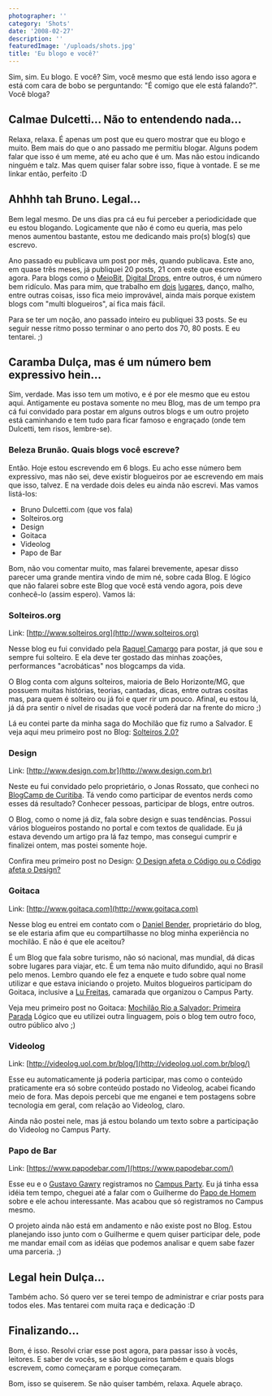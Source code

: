 ```yaml
---
photographer: ''
category: 'Shots'
date: '2008-02-27'
description: ''
featuredImage: '/uploads/shots.jpg'
title: 'Eu blogo e você?'
---
```


Sim, sim. Eu blogo. E você? Sim, você mesmo que está lendo isso agora e está com cara de bobo se perguntando: "É comigo que ele está falando?". Você bloga?

## Calmae Dulcetti... Não to entendendo nada...

Relaxa, relaxa. É apenas um post que eu quero mostrar que eu blogo e muito. Bem mais do que o ano passado me permitiu blogar. Alguns podem falar que isso é um meme, até eu acho que é um. Mas não estou indicando ninguém e talz. Mas quem quiser falar sobre isso, fique à vontade. E se me linkar então, perfeito :D

## Ahhhh tah Bruno. Legal...

Bem legal mesmo. De uns dias pra cá eu fui perceber a periodicidade que eu estou blogando. Logicamente que não é como eu queria, mas pelo menos aumentou bastante, estou me dedicando mais pro(s) blog(s) que escrevo.

Ano passado eu publicava um post por mês, quando publicava. Este ano, em quase três meses, já publiquei 20 posts, 21 com este que escrevo agora. Para blogs como o [MeioBit](http://www.meiobit.com/), [Digital Drops](http://www.digitaldrops.com.br/), entre outros, é um número bem ridículo. Mas para mim, que trabalho em [dois](http://www.videolog.tv) [lugares](http://www.globo.com), danço, malho, entre outras coisas, isso fica meio improvável, ainda mais porque existem blogs com "multi blogueiros", aí fica mais fácil.

Para se ter um noção, ano passado inteiro eu publiquei 33 posts. Se eu seguir nesse ritmo posso terminar o ano perto dos 70, 80 posts. E eu tentarei. ;)

## Caramba Dulça, mas é um número bem expressivo hein...

Sim, verdade. Mas isso tem um motivo, e é por ele mesmo que eu estou aqui. Antigamente eu postava somente no meu Blog, mas de um tempo pra cá fui convidado para postar em alguns outros blogs e um outro projeto está caminhando e tem tudo para ficar famoso e engraçado (onde tem Dulcetti, tem risos, lembre-se).

### Beleza Brunão. Quais blogs você escreve?

Então. Hoje estou escrevendo em 6 blogs. Eu acho esse número bem expressivo, mas não sei, deve existir blogueiros por ae escrevendo em mais que isso, talvez. E na verdade dois deles eu ainda não escrevi. Mas vamos listá-los:

- Bruno Dulcetti.com (que vos fala)
- Solteiros.org
- Design
- Goitaca
- Videolog
- Papo de Bar

Bom, não vou comentar muito, mas falarei brevemente, apesar disso parecer uma grande mentira vindo de mim né, sobre cada Blog. E lógico que não falarei sobre este Blog que você está vendo agora, pois deve conhecê-lo (assim espero). Vamos lá:

### Solteiros.org

Link: [http://www.solteiros.org](http://www.solteiros.org)

Nesse blog eu fui convidado pela [Raquel Camargo](http://www.raquelcamargo.com/) para postar, já que sou e sempre fui solteiro. E ela deve ter gostado das minhas zoações, performances "acrobáticas" nos blogcamps da vida.

O Blog conta com alguns solteiros, maioria de Belo Horizonte/MG, que possuem muitas histórias, teorias, cantadas, dicas, entre outras cositas mas, para quem é solteiro ou já foi e quer rir um pouco. Afinal, eu estou lá, já dá pra sentir o nível de risadas que você poderá dar na frente do micro ;)

Lá eu contei parte da minha saga do Mochilão que fiz rumo a Salvador. E veja aqui meu primeiro post no Blog: [Solteiros 2.0?](http://www.solteiros.org/solteirisse/dulcetti/solteiros-20/)

### Design

Link: [http://www.design.com.br](http://www.design.com.br)

Neste eu fui convidado pelo proprietário, o Jonas Rossato, que conheci no [BlogCamp de Curitiba](/blogcamp-pr-%e2%80%93-o-melhor-de-todos.html). Tá vendo como participar de eventos nerds como esses dá resultado? Conhecer pessoas, participar de blogs, entre outros.

O Blog, como o nome já diz, fala sobre design e suas tendências. Possui vários blogueiros postando no portal e com textos de qualidade. Eu já estava devendo um artigo pra lá faz tempo, mas consegui cumprir e finalizei ontem, mas postei somente hoje.

Confira meu primeiro post no Design: [O Design afeta o Código ou o Código afeta o Design?](http://design.com.br/blog/o-design-afeta-o-codigo-ou-o-codigo-afeta-o-design/)

### Goitaca

Link: [http://www.goitaca.com](http://www.goitaca.com)

Nesse blog eu entrei em contato com o [Daniel Bender](http://www.benderblog.com/), proprietário do blog, se ele estaria afim que eu compartilhasse no blog minha experiência no mochilão. E não é que ele aceitou?

É um Blog que fala sobre turismo, não só nacional, mas mundial, dá dicas sobre lugares para viajar, etc. É um tema não muito difundido, aqui no Brasil pelo menos. Lembro quando ele fez a enquete e tudo sobre qual nome utilizar e que estava iniciando o projeto. Muitos blogueiros participam do Goitaca, inclusive a [Lu Freitas](http://www.ladybugbrazil.com/), camarada que organizou o Campus Party.

Veja meu primeiro post no Goitaca: [Mochilão Rio a Salvador: Primeira Parada](http://www.goitaca.com/viagem/mochilao-rio-a-salvador-primeira-parada/) Lógico que eu utilizei outra linguagem, pois o blog tem outro foco, outro público alvo ;)

### Videolog

Link: [http://videolog.uol.com.br/blog/](http://videolog.uol.com.br/blog/)

Esse eu automaticamente já poderia participar, mas como o conteúdo praticamente era só sobre conteúdo postado no Videolog, acabei ficando meio de fora. Mas depois percebi que me enganei e tem postagens sobre tecnologia em geral, com relação ao Videolog, claro.

Ainda não postei nele, mas já estou bolando um texto sobre a participação do Videolog no Campus Party.

### Papo de Bar

Link: [https://www.papodebar.com/](https://www.papodebar.com/)

Esse eu e o [Gustavo Gawry](http://www.gawry.com/) registramos no [Campus Party](http://www.campus-party.com.br/). Eu já tinha essa idéia tem tempo, cheguei até a falar com o Guilherme do [Papo de Homem](http://papodehomem.com.br/) sobre e ele achou interessante. Mas acabou que só registramos no Campus mesmo.

O projeto ainda não está em andamento e não existe post no Blog. Estou planejando isso junto com o Guilherme e quem quiser participar dele, pode me mandar email com as idéias que podemos analisar e quem sabe fazer uma parceria. ;)

## Legal hein Dulça...

Também acho. Só quero ver se terei tempo de administrar e criar posts para todos eles. Mas tentarei com muita raça e dedicação :D

## Finalizando...

Bom, é isso. Resolvi criar esse post agora, para passar isso à vocês, leitores. E saber de vocês, se são blogueiros também e quais blogs escrevem, como começaram e porque começaram.

Bom, isso se quiserem. Se não quiser também, relaxa. Aquele abraço.
